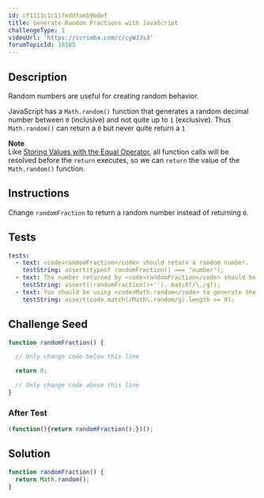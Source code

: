 ```yaml
---
id: cf1111c1c11feddfaeb9bdef
title: Generate Random Fractions with JavaScript
challengeType: 1
videoUrl: 'https://scrimba.com/c/cyWJJs3'
forumTopicId: 18185
---
```


## Description

<section id='description'>

Random numbers are useful for creating random behavior.

JavaScript has a `Math.random()` function that generates a random decimal number between `0` (inclusive) and not quite up to `1` (exclusive). Thus `Math.random()` can return a `0` but never quite return a `1`

**Note**  
Like [Storing Values with the Equal Operator](/learn/javascript-algorithms-and-data-structures/basic-javascript/storing-values-with-the-assignment-operator), all function calls will be resolved before the `return` executes, so we can `return` the value of the `Math.random()` function.

</section>

## Instructions

<section id='instructions'>

Change `randomFraction` to return a random number instead of returning `0`.

</section>

## Tests

<section id='tests'>

```yml
tests:
  - text: <code>randomFraction</code> should return a random number.
    testString: assert(typeof randomFraction() === "number");
  - text: The number returned by <code>randomFraction</code> should be a decimal.
    testString: assert((randomFraction()+''). match(/\./g));
  - text: You should be using <code>Math.random</code> to generate the random decimal number.
    testString: assert(code.match(/Math\.random/g).length >= 0);

```

</section>

## Challenge Seed

<section id='challengeSeed'>

<div id='js-seed'>

```js
function randomFraction() {

  // Only change code below this line

  return 0;

  // Only change code above this line
}
```

</div>

### After Test

<div id='js-teardown'>

```js
(function(){return randomFraction();})();
```

</div>

</section>

## Solution

<section id='solution'>

```js
function randomFraction() {
  return Math.random();
}
```

</section>
